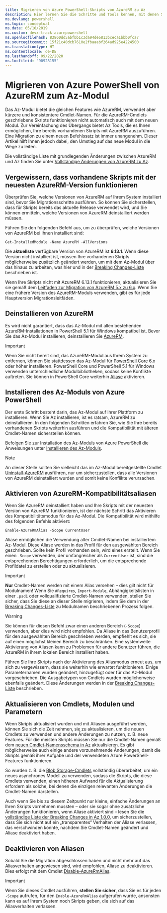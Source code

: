 ```yaml
---
title: Migrieren von Azure PowerShell-Skripts von AzureRM zu Az
description: Hier lernen Sie die Schritte und Tools kennen, mit denen Sie Skripts vom AzureRM-Modul zum neuen Az-Modul migrieren können.
ms.devlang: powershell
ms.topic: conceptual
ms.date: 05/10/2019
ms.custom: devx-track-azurepowershell
ms.openlocfilehash: 83860dd5abfbb1c3da94de6813bceca1bbb0fca7
ms.sourcegitcommit: 15f21c40dcb7610e2fbaaabf264ad925e4224500
ms.translationtype: HT
ms.contentlocale: de-DE
ms.lasthandoff: 09/22/2020
ms.locfileid: "90928155"
---
```

# <a name="migrate-azure-powershell-from-azurerm-to-az"></a>Migrieren von Azure PowerShell von AzureRM zum Az-Modul

Das Az-Modul bietet die gleichen Features wie AzureRM, verwendet aber kürzere und konsistentere Cmdlet-Namen.
Für die AzureRM-Cmdlets geschriebene Skripts funktionieren nicht automatisch auch mit dem neuen Modul. Zur Vereinfachung des Übergangs bietet Az Tools, die es Ihnen ermöglichen, Ihre bereits vorhandenen Skripts mit AzureRM auszuführen. Eine Migration zu einem neuen Befehlssatz ist immer unangenehm. Dieser Artikel hilft Ihnen jedoch dabei, den Umstieg auf das neue Modul in die Wege zu leiten.

Die vollständige Liste mit grundlegenden Änderungen zwischen AzureRM und Az finden Sie unter [Vollständige Änderungen von AzureRM zu Az](migrate-az-1.0.0.md).

## <a name="ensure-existing-scripts-work-with-the-latest-azurerm-release"></a>Vergewissern, dass vorhandene Skripts mit der neuesten AzureRM-Version funktionieren

Überprüfen Sie, welche Versionen von AzureRM auf Ihrem System installiert sind, bevor Sie Migrationsschritte ausführen. So können Sie sicherstellen, dass für Skripts bereits das aktuelle Release verwendet wird, und Sie können ermitteln, welche Versionen von AzureRM deinstalliert werden müssen.

Führen Sie den folgenden Befehl aus, um zu überprüfen, welche Versionen von AzureRM bei Ihnen installiert sind:

```powershell-interactive
Get-InstalledModule -Name AzureRM -AllVersions
```

Die __aktuellste__ verfügbare Version von AzureRM ist __6.13.1__. Wenn diese Version nicht installiert ist, müssen Ihre vorhandenen Skripts möglicherweise zusätzlich geändert werden, um mit dem Az-Modul über das hinaus zu arbeiten, was hier und in der [Breaking Changes-Liste](migrate-az-1.0.0.md) beschrieben ist.

Wenn Ihre Skripts nicht mit AzureRM 6.13.1 funktionieren, aktualisieren Sie sie gemäß dem [Leitfaden zur Migration von AzureRM 5.x zu 6.x](/powershell/azure/azurerm/migration-guide.6.0.0).
Wenn Sie eine frühere Version des AzureRM-Moduls verwenden, gibt es für jede Hauptversion Migrationsleitfäden.

## <a name="uninstall-azurerm"></a>Deinstallieren von AzureRM

Es wird nicht garantiert, dass das Az-Modul mit allen bestehenden AzureRM-Installationen in PowerShell 5.1 für Windows kompatibel ist. Bevor Sie das Az-Modul installieren, deinstallieren Sie [AzureRM](/powershell/azure/uninstall-az-ps#uninstall-the-azurerm-module).

> [!IMPORTANT]
>
> Wenn Sie nicht bereit sind, das AzureRM-Modul aus Ihrem System zu entfernen, können Sie stattdessen das Az-Modul für [PowerShell Core](/powershell/scripting/install/installing-powershell-core-on-windows) 6.x oder höher installieren. PowerShell Core und PowerShell 5.1 für Windows verwenden unterschiedliche Modulbibliotheken, sodass keine Konflikte auftreten. Sie können in PowerShell Core weiterhin [Aliase](#enable-azurerm-compatibility-aliases) aktivieren.

## <a name="install-the-azure-powershell-az-module"></a>Installieren des Az-Moduls von Azure PowerShell

Der erste Schritt besteht darin, das Az-Modul auf Ihrer Plattform zu installieren. Wenn Sie Az installieren, ist es ratsam, AzureRM zu deinstallieren. In den folgenden Schritten erfahren Sie, wie Sie Ihre bereits vorhandenen Skripts weiterhin ausführen und die Kompatibilität mit älteren Cmdlet-Namen sicherstellen können.

Befolgen Sie zur Installation des Az-Moduls von Azure PowerShell die Anweisungen unter [Installieren des Az-Moduls](install-az-ps.md).

> [!NOTE]
> An dieser Stelle sollten Sie vielleicht das im Az-Modul bereitgestellte Cmdlet [Uninstall-AzureRM](/powershell/module/az.accounts/uninstall-azurerm) ausführen, nur um sicherzustellen, dass alle Versionen von AzureRM deinstalliert wurden und somit keine Konflikte verursachen.

## <a name="enable-azurerm-compatibility-aliases"></a>Aktivieren von AzureRM-Kompatibilitätsaliasen

Wenn Sie AzureRM deinstalliert haben und Ihre Skripts mit der neuesten Version von AzureRM funktionieren, ist der nächste Schritt das Aktivieren des Kompatibilitätsmodus für das Az-Modul. Die Kompatibilität wird mithilfe des folgenden Befehls aktiviert:

```powershell-interactive
Enable-AzureRmAlias -Scope CurrentUser
```

Aliase ermöglichen die Verwendung alter Cmdlet-Namen bei installiertem Az-Modul. Diese Aliase werden in das Profil für den ausgewählten Bereich geschrieben. Sollte kein Profil vorhanden sein, wird eines erstellt.
Wenn Sie einen `-Scope` verwenden, der umfangreicher als `CurrentUser` ist, sind die entsprechenden Berechtigungen erforderlich, um die entsprechende Profildatei zu erstellen oder zu aktualisieren.

> [!IMPORTANT]
> __Nur__ Cmdlet-Namen werden mit einem Alias versehen – dies gilt nicht für Modulnamen! Wenn Sie `#Requires`, `Import-Module`, Abhängigkeitslisten in einer `.psd1` oder vollqualifizierte Cmdlet-Namen verwenden, stellen Sie sicher, dass Sie diese an dieser Stelle migrieren, indem Sie dem in der [Breaking Changes-Liste](migrate-az-1.0.0.md) zu Modulnamen beschriebenen Prozess folgen.

> [!WARNING]
>
> Sie können für diesen Befehl zwar einen anderen Bereich (`-Scope`) verwenden, aber dies wird nicht empfohlen. Da Aliase in das Benutzerprofil für den ausgewählten Bereich geschrieben werden, empfiehlt es sich, sie auf einen möglichst kleinen Bereich zu beschränken. Eine systemweite Aktivierung von Aliasen kann zu Problemen für andere Benutzer führen, die AzureRM in ihrem lokalen Bereich installiert haben.

Führen Sie Ihre Skripts nach der Aktivierung des Aliasmodus erneut aus, um sich zu vergewissern, dass sie weiterhin wie erwartet funktionieren.
Einige Parameternamen wurden geändert, hinzugefügt oder für das Az-Modul vorgeschrieben. Die Ausgabetypen von Cmdlets wurden möglicherweise ebenfalls geändert. Diese Änderungen werden in der [Breaking Changes-Liste](migrate-az-1.0.0.md) beschrieben.

## <a name="update-cmdlets-modules-and-parameters"></a>Aktualisieren von Cmdlets, Modulen und Parametern

Wenn Skripts aktualisiert wurden und mit Aliasen ausgeführt werden, können Sie sich die Zeit nehmen, sie zu aktualisieren, um die neuen Cmdlets zu verwenden und andere Änderungen zu nutzen, z. B. neue Features. Für die meisten Skripts müssen Sie nur die Cmdlet-Namen gemäß dem [neuen Cmdlet-Namensschema in Az](migrate-az-1.0.0.md#cmdlet-noun-prefix-changes) aktualisieren. Es gibt möglicherweise auch einige andere vorzunehmende Änderungen, damit die Skripts gemäß ihrer Aufgabe und der verwendeten Azure PowerShell-Features funktionieren.

So wurden z. B. die [Blob Storage-Cmdlets](migrate-az-1.0.0.md#azstorage-previously-azurestorage-and-azurermstorage) vollständig überarbeitet, um ein neues asynchrones Modell zu verwenden, sodass die Skripts, die diese Cmdlets verwenden, einen höheren Aufwand für die Aktualisierung erfordern als solche, bei denen die einzigen relevanten Änderungen die Cmdlet-Namen darstellen.

Auch wenn Sie bis zu diesem Zeitpunkt nur kleine, einfache Änderungen an Ihren Skripts vornehmen mussten – oder sie sogar ohne zusätzliche Änderungen funktionieren, wenn Aliase aktiviert sind – lesen Sie die [vollständige Liste der Breaking Changes in Az 1.0.0](migrate-az-1.0.0.md), um sicherzustellen, dass Sie sich nicht auf ein „transparentes“ Verhalten der Aliase verlassen, das verschwinden könnte, nachdem Sie Cmdlet-Namen geändert und Aliase deaktiviert haben.

## <a name="disable-aliases"></a>Deaktivieren von Aliasen

Sobald Sie die Migration abgeschlossen haben und nicht mehr auf das Aliasverhalten angewiesen sind, wird empfohlen, Aliase zu deaktivieren. Dies erfolgt mit dem Cmdlet [Disable-AzureRmAlias](/powershell/module/az.accounts/disable-azurermalias).

> [!IMPORTANT]
> Wenn Sie dieses Cmdlet ausführen, __stellen Sie sicher__, dass Sie es für jeden `-Scope` aufrufen, für den `Enable-AzureRmAlias` aufgerufen wurde, ansonsten kann es auf Ihrem System noch Skripts geben, die sich auf das Aliasverhalten verlassen.
